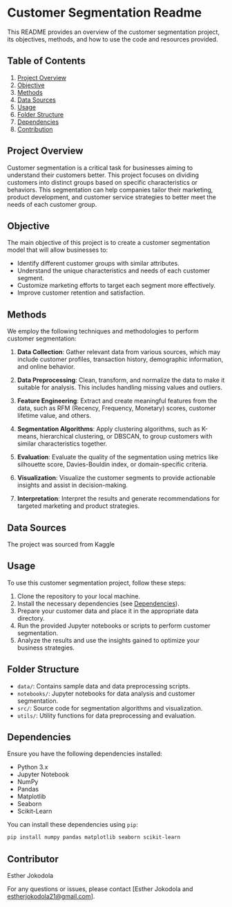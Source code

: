 # Customer Segmentation Readme

This README provides an overview of the customer segmentation project, its objectives, methods, and how to use the code and resources provided.

## Table of Contents

1. [Project Overview](#project-overview)
2. [Objective](#objective)
3. [Methods](#methods)
4. [Data Sources](#data-sources)
5. [Usage](#usage)
6. [Folder Structure](#folder-structure)
7. [Dependencies](#dependencies)
8. [Contribution](#contribution)

## Project Overview

Customer segmentation is a critical task for businesses aiming to understand their customers better. This project focuses on dividing customers into distinct groups based on specific characteristics or behaviors. This segmentation can help companies tailor their marketing, product development, and customer service strategies to better meet the needs of each customer group.

## Objective

The main objective of this project is to create a customer segmentation model that will allow businesses to:

- Identify different customer groups with similar attributes.
- Understand the unique characteristics and needs of each customer segment.
- Customize marketing efforts to target each segment more effectively.
- Improve customer retention and satisfaction.

## Methods

We employ the following techniques and methodologies to perform customer segmentation:

1. **Data Collection**: Gather relevant data from various sources, which may include customer profiles, transaction history, demographic information, and online behavior.

2. **Data Preprocessing**: Clean, transform, and normalize the data to make it suitable for analysis. This includes handling missing values and outliers.

3. **Feature Engineering**: Extract and create meaningful features from the data, such as RFM (Recency, Frequency, Monetary) scores, customer lifetime value, and others.

4. **Segmentation Algorithms**: Apply clustering algorithms, such as K-means, hierarchical clustering, or DBSCAN, to group customers with similar characteristics together.

5. **Evaluation**: Evaluate the quality of the segmentation using metrics like silhouette score, Davies-Bouldin index, or domain-specific criteria.

6. **Visualization**: Visualize the customer segments to provide actionable insights and assist in decision-making.

7. **Interpretation**: Interpret the results and generate recommendations for targeted marketing and product strategies.

## Data Sources

The project was sourced from Kaggle

## Usage

To use this customer segmentation project, follow these steps:

1. Clone the repository to your local machine.
2. Install the necessary dependencies (see [Dependencies](#dependencies)).
3. Prepare your customer data and place it in the appropriate data directory.
4. Run the provided Jupyter notebooks or scripts to perform customer segmentation.
5. Analyze the results and use the insights gained to optimize your business strategies.

## Folder Structure

- `data/`: Contains sample data and data preprocessing scripts.
- `notebooks/`: Jupyter notebooks for data analysis and customer segmentation.
- `src/`: Source code for segmentation algorithms and visualization.
- `utils/`: Utility functions for data preprocessing and evaluation.

## Dependencies

Ensure you have the following dependencies installed:

- Python 3.x
- Jupyter Notebook
- NumPy
- Pandas
- Matplotlib
- Seaborn
- Scikit-Learn

You can install these dependencies using `pip`:

```bash
pip install numpy pandas matplotlib seaborn scikit-learn
```

## Contributor
Esther Jokodola

For any questions or issues, please contact [Esther Jokodola and estherjokodola21@gmail.com].


